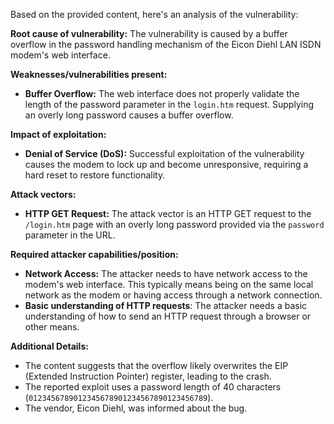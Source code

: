 Based on the provided content, here's an analysis of the vulnerability:

**Root cause of vulnerability:**
The vulnerability is caused by a buffer overflow in the password handling mechanism of the Eicon Diehl LAN ISDN modem's web interface.

**Weaknesses/vulnerabilities present:**
- **Buffer Overflow:** The web interface does not properly validate the length of the password parameter in the `login.htm` request. Supplying an overly long password causes a buffer overflow.

**Impact of exploitation:**
- **Denial of Service (DoS):** Successful exploitation of the vulnerability causes the modem to lock up and become unresponsive, requiring a hard reset to restore functionality.

**Attack vectors:**
- **HTTP GET Request:** The attack vector is an HTTP GET request to the `/login.htm` page with an overly long password provided via the `password` parameter in the URL.

**Required attacker capabilities/position:**
- **Network Access:** The attacker needs to have network access to the modem's web interface. This typically means being on the same local network as the modem or having access through a network connection.
- **Basic understanding of HTTP requests**: The attacker needs a basic understanding of how to send an HTTP request through a browser or other means.

**Additional Details:**
- The content suggests that the overflow likely overwrites the EIP (Extended Instruction Pointer) register, leading to the crash.
- The reported exploit uses a password length of 40 characters (`0123456789012345678901234567890123456789`).
- The vendor, Eicon Diehl, was informed about the bug.